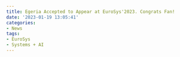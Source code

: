 ```yaml
---
title: Egeria Accepted to Appear at EuroSys'2023. Congrats Fan!
date: '2023-01-19 13:05:41'
categories:
- News
tags:
- EuroSys
- Systems + AI
---
```


